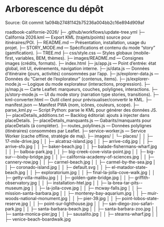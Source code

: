 # Arborescence du dépôt

Source: Git commit 1a094b27481142b75236a004bb2c16e894d909af

roadbook-californie-2026/
├─ .github/workflows/update-tree.yml 
├─ California 2026.kml — Export KML (trajets/points) source pour itinéraires/POI.
├─ README.md — Présentation, installation, usage du projet.
├─ STORY_MODE.md — Spécifications et contenu du mode “story” (gamification).
├─ TREE.md 
├─ css/style.css — Styles globaux (mobile-first, variables, BEM, thèmes).
├─ images/README.md — Consignes images (crédits, formats).
├─ index.html 
├─ js/app.js — Point d’entrée: état global, init UI, événements, navigation interne.
├─ js/data.js — Données d’itinéraire (jours, activités) consommées par l’app.
├─ js/explorer-data.js — Données du “Carnet de l’explorateur” (contenus, items).
├─ js/explorer-mode.js — Logique du mode explorateur (interactions, progression).
├─ js/map.js — Carte Leaflet: marqueurs, couches, polylignes, interactions.
├─ js/story-mode.js — UI du mode story (narration type stories, transitions).
├─ kml-converter.html — Outil client pour prévisualiser/convertir le KML.
├─ manifest.json — Manifest PWA (nom, icônes, couleurs, scope).
├─ parse_kml.py — Script Python: parse le KML pour générer des données JS.
├─ placeDetails_additions.txt — Backlog éditorial: ajouts à injecter dans placeDetails.
├─ placeDetails_manquants.js — Gabarits/manquants pour placeDetails (à compléter).
├─ routes_polylines.js — Données polylignes (itinéraires) consommées par Leaflet.
├─ service-worker.js — Service Worker (cache offline, stratégie de maj).
├─ images/
│  └─ places/
│     │  ├─ 17-mile-drive.jpg
│     │  ├─ alcatraz-island.jpg
│     │  ├─ arrive-cdg.jpg
│     │  ├─ arrive-sfo.jpg
│     │  ├─ baker-beach.jpg
│     │  ├─ balade-fishermans-wharf.jpg
│     │  ├─ balboa-park.jpg
│     │  ├─ big-creek-cove-vista-point.jpg
│     │  ├─ big-sur---bixby-bridge.jpg
│     │  ├─ california-academy-of-sciences.jpg
│     │  ├─ cannery-row.jpg
│     │  ├─ carmel-beach.jpg
│     │  ├─ carmel-by-the-sea.jpg
│     │  ├─ coronado-island.jpg
│     │  ├─ default.svg
│     │  ├─ el-matador-state-beach.jpg
│     │  ├─ exploratorium.jpg
│     │  ├─ final-la-jolla-cove-walk.jpg
│     │  ├─ getty-villa-malibu.jpg
│     │  ├─ golden-gate-bridge.jpg
│     │  ├─ griffith-observatory.jpg
│     │  ├─ installation-htel.jpg
│     │  ├─ la-brea-tar-pits--museum.jpg
│     │  ├─ la-jolla-cove.jpg
│     │  ├─ mcway-falls.jpg
│     │  ├─ mission-santa-barbara.jpg
│     │  ├─ monterey-bay-aquarium.jpg
│     │  ├─ muir-woods-national-monument.jpg
│     │  ├─ pier-39.jpg
│     │  ├─ point-lobos-state-reserve.jpg
│     │  ├─ point-sur-lighthouse.jpg
│     │  ├─ san-diego-zoo-safari-park.jpg
│     │  ├─ santa-barbara-beach.jpg
│     │  ├─ santa-barbara-zoo.jpg
│     │  ├─ santa-monica-pier.jpg
│     │  ├─ sausalito.jpg
│     │  ├─ stearns-wharf.jpg
│     │  ├─ venice-beach-boardwalk.jpg
